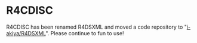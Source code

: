 # R4CDISC

R4CDISC has been renamed R4DSXML and moved a code repository to "[i-akiya/R4DSXML](https://github.com/i-akiya/R4DSXML)".
Please continue to fun to use!
